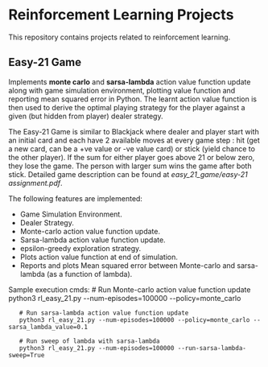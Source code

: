 # Reinforcement Learning Projects
This repository contains projects related to reinforcement learning.

## Easy-21 Game
Implements **monte carlo** and **sarsa-lambda** action value function update along with game simulation
environment, plotting value function and reporting mean squared error in Python.
The learnt action value function
is then used to derive the optimal playing strategy for the player against a given (but hidden from
player) dealer strategy.

The Easy-21 Game is similar to Blackjack where dealer and player start with an initial card and each
have 2 available moves at every game step : hit (get a new card, can be a +ve value or -ve value card)
or stick (yield chance to the other
player). If the sum for either player goes above 21 or below zero, they lose the game. The person with
larger sum wins the game after both stick. Detailed game description can be found at
*easy_21_game/easy-21 assignment.pdf*.

The following features are implemented:
- Game Simulation Environment.
- Dealer Strategy.
- Monte-carlo action value function update.
- Sarsa-lambda action value function update.
- epsilon-greedy exploration strategy.
- Plots action value function at end of simulation.
- Reports and plots Mean squared error between Monte-carlo and sarsa-lambda (as a function of lambda).

Sample execution cmds:
       # Run Monte-carlo action value function update
       python3 rl_easy_21.py --num-episodes=100000 --policy=monte_carlo

       # Run sarsa-lambda action value function update
       python3 rl_easy_21.py --num-episodes=100000 --policy=monte_carlo --sarsa_lambda_value=0.1

       # Run sweep of lambda with sarsa-lambda
       python3 rl_easy_21.py --num-episodes=100000 --run-sarsa-lambda-sweep=True

